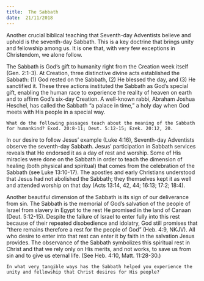 ```yaml
---
title:  The Sabbath
date:  21/11/2018
---
```


Another crucial biblical teaching that Seventh-day Adventists believe and uphold is the seventh-day Sabbath. This is a key doctrine that brings unity and fellowship among us. It is one that, with very few exceptions in Christendom, we alone follow.

The Sabbath is God’s gift to humanity right from the Creation week itself (Gen. 2:1-3). At Creation, three distinctive divine acts established the Sabbath: (1) God rested on the Sabbath, (2) He blessed the day, and (3) He sanctified it. These three actions instituted the Sabbath as God’s special gift, enabling the human race to experience the reality of heaven on earth and to affirm God’s six-day Creation. A well-known rabbi, Abraham Joshua Heschel, has called the Sabbath “a palace in time,” a holy day when God meets with His people in a special way.

`What do the following passages teach about the meaning of the Sabbath for humankind? Exod. 20:8-11; Deut. 5:12-15; Ezek. 20:12, 20.`

In our desire to follow Jesus’ example (Luke 4:16), Seventh-day Adventists observe the seventh-day Sabbath. Jesus’ participation in Sabbath services reveals that He endorsed it as a day of rest and worship. Some of His miracles were done on the Sabbath in order to teach the dimension of healing (both physical and spiritual) that comes from the celebration of the Sabbath (see Luke 13:10-17). The apostles and early Christians understood that Jesus had not abolished the Sabbath; they themselves kept it as well and attended worship on that day (Acts 13:14, 42, 44; 16:13; 17:2; 18:4).

Another beautiful dimension of the Sabbath is its sign of our deliverance from sin. The Sabbath is the memorial of God’s salvation of the people of Israel from slavery in Egypt to the rest He promised in the land of Canaan (Deut. 5:12-15). Despite the failure of Israel to enter fully into this rest because of their repeated disobedience and idolatry, God still promises that “there remains therefore a rest for the people of God” (Heb. 4:9, NKJV). All who desire to enter into that rest can enter it by faith in the salvation Jesus provides. The observance of the Sabbath symbolizes this spiritual rest in Christ and that we rely only on His merits, and not works, to save us from sin and to give us eternal life. (See Heb. 4:10, Matt. 11:28-30.)

`In what very tangible ways has the Sabbath helped you experience the unity and fellowship that Christ desires for His people?`